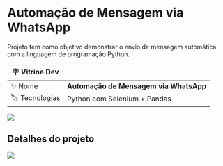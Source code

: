 # Automação de Mensagem via WhatsApp

Projeto tem como objetivo demonstrar o envio de mensagem automática com a linguagem de programação Python.

| :placard: Vitrine.Dev |     |
| -------------  | --- |
| :sparkles: Nome        | **Automação de Mensagem via WhatsApp**
| :label: Tecnologias | Python com Selenium + Pandas

<!-- Inserir imagem com a #vitrinedev ao final do link -->
![](https://i.pinimg.com/originals/54/2c/8b/542c8b091f6c1bc3a8a1c33a71466521.jpg#vitrinedev)

## Detalhes do projeto

![](https://ik.imagekit.io/rs4q00nqg/Captura_de_tela_2022-09-13_203440_XL-wFTns9.png?ik-sdk-version=javascript-1.4.3&updatedAt=1663112092979#vitrinedev)
